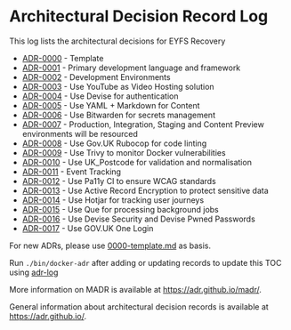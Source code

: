 # Architectural Decision Record Log

This log lists the architectural decisions for EYFS Recovery

<!-- adrlog -->

* [ADR-0000](0000-template.md) - Template
* [ADR-0001](0001-web-framework.md) - Primary development language and framework
* [ADR-0002](0002-development-environments.md) - Development Environments
* [ADR-0003](0003-video-hosting-platform.md) - Use YouTube as Video Hosting solution
* [ADR-0004](0004-authentication.md) - Use Devise for authentication
* [ADR-0005](0005-content-storage-strategy.md) - Use YAML + Markdown for Content
* [ADR-0006](0006-secrets-management.md) - Use Bitwarden for secrets management
* [ADR-0007](0007-deployment-environments.md) - Production, Integration, Staging and Content Preview environments will be resourced
* [ADR-0008](0008-linting.md) - Use Gov.UK Rubocop for code linting
* [ADR-0009](0009-security-vulnerabilities.md) - Use Trivy to monitor Docker vulnerabilities
* [ADR-0010](0010-postcodes.md) - Use UK_Postcode for validation and normalisation
* [ADR-0011](0011-event-tracking.md) - Event Tracking
* [ADR-0012](0012-accessibility-standards.md) - Use Pa11y CI to ensure WCAG standards
* [ADR-0013](0013-sensitive-data-encryption.md) - Use Active Record Encryption to protect sensitive data
* [ADR-0014](0014-user-tracking.md) - Use Hotjar for tracking user journeys
* [ADR-0015](0015-background-jobs.md) - Use Que for processing background jobs
* [ADR-0016](0016-password-vulnerability.md) - Use Devise Security and Devise Pwned Passwords
* [ADR-0017](0017-external-authentication.md) - Use GOV.UK One Login

<!-- adrlogstop -->

For new ADRs, please use [0000-template.md](0000-template.md) as basis.

Run `./bin/docker-adr` after adding or updating records to update this TOC using [adr-log](https://adr.github.io/adr-log/)

More information on MADR is available at <https://adr.github.io/madr/>.

General information about architectural decision records is available at <https://adr.github.io/>.
